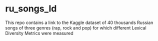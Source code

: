 # ru_songs_ld
This repo contains a link to the Kaggle dataset of 40 thousands Russian songs of three genres (rap, rock and pop) for which different Lexical Diversity Metrics were measured
